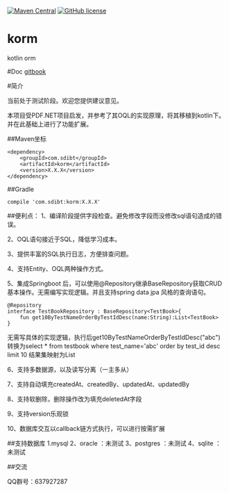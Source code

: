 [![Maven Central](https://img.shields.io/maven-central/v/com.sdibt/korm.svg)](http://search.maven.org/#search%7Cga%7C1%7Cg%3A%22com.sdibt%22%20AND%20a%3A%22korm%22)
[![GitHub license](https://img.shields.io/badge/license-Apache%20License%202.0-blue.svg?style=flat)](http://www.apache.org/licenses/LICENSE-2.0)

# korm
kotlin orm




#Doc
[gitbook](https://weibaohui.gitbooks.io/korm/)



#简介

当前处于测试阶段。欢迎您提供建议意见。

本项目受PDF.NET项目启发，并参考了其OQL的实现原理，将其移植到kotlin下。并在此基础上进行了功能扩展。

##Maven坐标
```
<dependency>
    <groupId>com.sdibt</groupId>
    <artifactId>korm</artifactId>
    <version>X.X.X</version>
</dependency>
```
##Gradle
```
compile 'com.sdibt:korm:X.X.X'
```
##便利点：
1、编译阶段提供字段检查。避免修改字段而没修改sql语句造成的错误。

2、OQL语句接近于SQL，降低学习成本。

3、提供丰富的SQL执行日志，方便排查问题。

4、支持Entity、OQL两种操作方式。

5、集成Springboot 后，可以使用@Repository继承BaseRepository<EntityBase>获取CRUD基本操作。无需编写实现逻辑。并且支持spring data jpa 风格的查询语句。
```
@Repository
interface TestBookRepository : BaseRepository<TestBook>{
    fun get10ByTestNameOrderByTestIdDesc(name:String):List<TestBook>
}
```

无需写具体的实现逻辑，执行后get10ByTestNameOrderByTestIdDesc("abc")
转换为select * from testbook where test_name='abc' order by test_id desc limit 10
结果集映射为List<TestBook>

6、支持多数据源，以及读写分离（一主多从）

7、支持自动填充createdAt、createdBy、updatedAt、updatedBy

8、支持软删除，删除操作改为填充deletedAt字段

9、支持version乐观锁

10、数据库交互以callback链方式执行，可以进行按需扩展

##支持数据库
1.mysql
2、oracle ：未测试
3、postgres ：未测试
4、sqlite ：未测试

##交流

QQ群号：637927287
